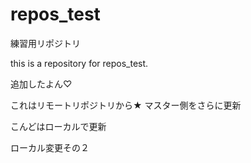 # repos_test
練習用リポジトリ

this is a repository for repos_test.

追加したよん♡

これはリモートリポジトリから★
マスター側をさらに更新

こんどはローカルで更新

ローカル変更その２
